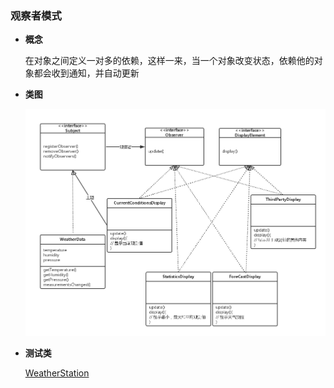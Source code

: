 ### 观察者模式

- **概念**
  
  在对象之间定义一对多的依赖，这样一来，当一个对象改变状态，依赖他的对象都会收到通知，并自动更新
 
- **类图**
  
  ![类图在这里](https://github.com/wzqwsrf/design-patterns/blob/master/pictures/observer.png)

- **测试类**

  [WeatherStation](https://github.com/wzqwsrf/design-patterns/blob/master/src/observer/WeatherStation.java)